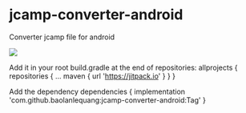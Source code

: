 # jcamp-converter-android
Converter jcamp file for android

[![](https://jitpack.io/v/baolanlequang/jcamp-converter-android.svg)](https://jitpack.io/#baolanlequang/jcamp-converter-android)

Add it in your root build.gradle at the end of repositories:
allprojects {
        repositories {
            ...
            maven { url 'https://jitpack.io' }
        }
    }

Add the dependency
dependencies {
            implementation 'com.github.baolanlequang:jcamp-converter-android:Tag'
    }
